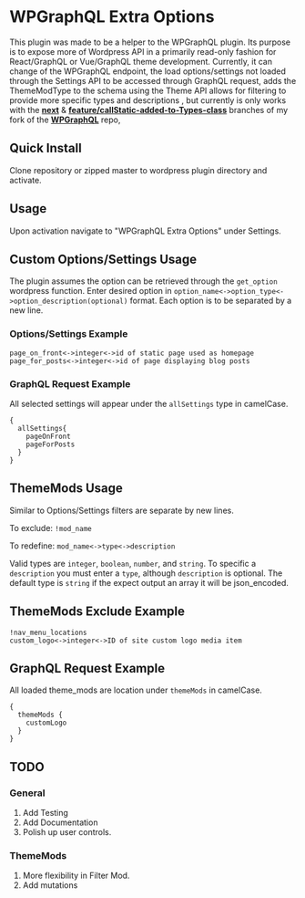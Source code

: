 # WPGraphQL Extra Options
This plugin was made to be a helper to the WPGraphQL plugin. Its purpose is to expose more of Wordpress API in a primarily read-only fashion for React/GraphQL or Vue/GraphQL theme development. Currently, it can change of the WPGraphQL endpoint, the load options/settings not loaded through the Settings API to be accessed through GraphQL request, adds the ThemeModType to the schema using the Theme API allows for filtering to provide more specific types and descriptions , but currently is only works with the [**next**](https://github.com/kidunot89/wp-graphql/tree/next) & [**feature/callStatic-added-to-Types-class**](https://github.com/kidunot89/wp-graphql/tree/feature/callStatic-added-to-Types-class) branches of my fork of the [**WPGraphQL**](https://github.com/wp-graphql/wp-graphql) repo, 

## Quick Install
Clone repository or zipped master to wordpress plugin directory and activate.

## Usage 
Upon activation navigate to "WPGraphQL Extra Options" under Settings. 

## Custom Options/Settings Usage 
The plugin assumes the option can be retrieved through the `get_option` wordpress function.
Enter desired option in `option_name<->option_type<->option_description(optional)` format. Each option is to be separated by a new line. 

### Options/Settings Example

```
page_on_front<->integer<->id of static page used as homepage
page_for_posts<->integer<->id of page displaying blog posts
```

### GraphQL Request Example
All selected settings will appear under the `allSettings` type in camelCase.

```
{
  allSettings{
    pageOnFront
    pageForPosts
  }
}
```

## ThemeMods Usage
Similar to Options/Settings filters are separate by new lines.

To exclude: `!mod_name`

To redefine: `mod_name<->type<->description`

Valid types are `integer`, `boolean`, `number`, and `string`. To specific a `description` you must enter a `type`, although `description` is optional. The default type is `string` if the expect output an array it will be json_encoded.

## ThemeMods Exclude Example

```
!nav_menu_locations
custom_logo<->integer<->ID of site custom logo media item
```

## GraphQL Request Example
All loaded theme_mods are location under `themeMods` in camelCase.

```
{
  themeMods {
    customLogo
  }
}
```

## TODO

### General
1. Add Testing
2. Add Documentation
3. Polish up user controls.

### ThemeMods
1. More flexibility in Filter Mod.
2. Add mutations